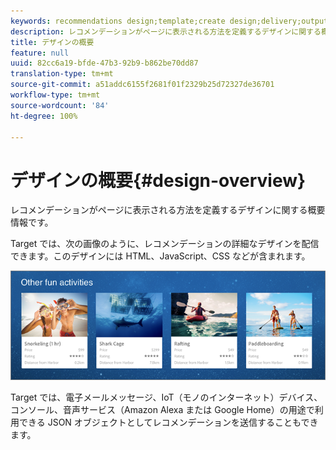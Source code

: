 ```yaml
---
keywords: recommendations design;template;create design;delivery;output
description: レコメンデーションがページに表示される方法を定義するデザインに関する概要情報です。
title: デザインの概要
feature: null
uuid: 82cc6a19-bfde-47b3-92b9-b862be70dd87
translation-type: tm+mt
source-git-commit: a51addc6155f2681f01f2329b25d72327de36701
workflow-type: tm+mt
source-wordcount: '84'
ht-degree: 100%

---
```



# デザインの概要{#design-overview}

レコメンデーションがページに表示される方法を定義するデザインに関する概要情報です。

Target では、次の画像のように、レコメンデーションの詳細なデザインを配信できます。このデザインには HTML、JavaScript、CSS などが含まれます。

![](assets/velocity_example.png)

Target では、電子メールメッセージ、IoT（モノのインターネット）デバイス、コンソール、音声サービス（Amazon Alexa または Google Home）の用途で利用できる JSON オブジェクトとしてレコメンデーションを送信することもできます。